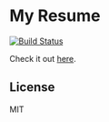 # My Resume

[![Build Status](https://travis-ci.org/joelgeorgev/resume.svg?branch=master)](https://travis-ci.org/joelgeorgev/resume)

Check it out [here](https://joelgeorgev.github.io/resume).

## License
MIT